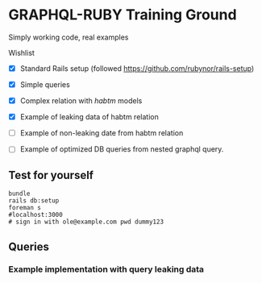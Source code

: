 # GRAPHQL-RUBY Training Ground

Simply working code, real examples 

Wishlist

-[x] Standard Rails setup (followed https://github.com/rubynor/rails-setup)

-[x] Simple queries

-[x] Complex relation with *habtm* models

-[x] Example of leaking data of habtm relation
-[ ] Example of non-leaking date from habtm relation
-[ ] Example of optimized DB queries from nested graphql query.

## Test for yourself

    bundle
    rails db:setup
    foreman s
    #localhost:3000
    # sign in with ole@example.com pwd dummy123
    
## Queries

### Example implementation with query leaking data

    

